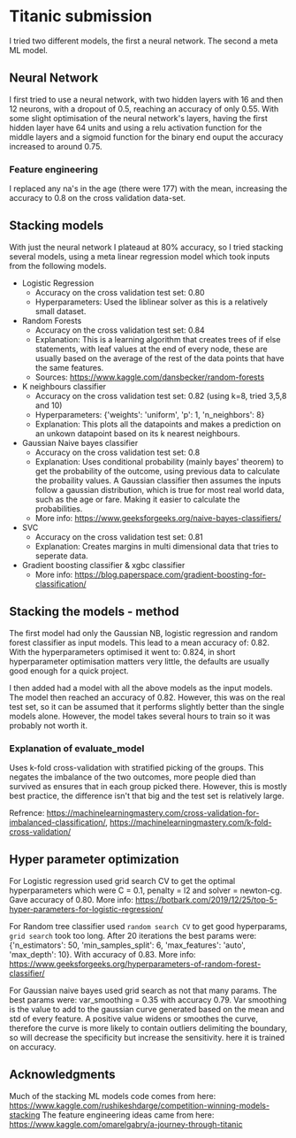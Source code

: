 # Titanic submission
I tried two different models, the first a neural network. The second a meta ML model.
## Neural Network
I first tried to use a neural network, with two hidden layers with 16 and then 12 neurons, with a dropout of 0.5, reaching an accuracy of only 0.55. With some slight optimisation of the neural network's layers, having the first hidden layer have 64 units and using a relu activation function for the middle layers and a sigmoid function for the binary end ouput the accuracy increased to around 0.75.


### Feature engineering
I replaced any na's in the age (there were 177) with the mean, increasing the accuracy to 0.8 on the cross validation data-set.

## Stacking models
With just the neural network I plateaud at 80% accuracy, so I tried stacking several models, using a meta linear regression model which took inputs from the following models.

* Logistic Regression 
  * Accuracy on the cross validation test set: 0.80
  * Hyperparameters: Used the liblinear solver as this is a relatively small dataset.
* Random Forests
  * Accuracy on the cross validation test set: 0.84
  * Explanation: This is a learning algorithm that creates trees of if else statements, with leaf values at the end of every node, these are usually based on the average of the rest of the data points that have the same features.
  * Sources: https://www.kaggle.com/dansbecker/random-forests
* K neighbours classifier
  * Accuracy on the cross validation test set: 0.82 (using k=8, tried 3,5,8 and 10)
  * Hyperparameters: {'weights': 'uniform', 'p': 1, 'n_neighbors': 8}
  * Explanation: This plots all the datapoints and makes a prediction on an unkown datapoint based on its k nearest neighbours.
* Gaussian Naive bayes classifier
  * Accuracy on the cross validation test set: 0.8
  * Explanation: Uses conditional probability (mainly bayes' theorem) to get the probability of the outcome, using previous data to calculate the probaility values. A Gaussian classifier then assumes the inputs follow a gaussian distribution, which is true for most real world data, such as the age or fare. Making it easier to calculate the probabilities.
  * More info: https://www.geeksforgeeks.org/naive-bayes-classifiers/
* SVC
  * Accuracy on the cross validation test set: 0.81
  * Explanation: Creates margins in multi dimensional data that tries to seperate data.
* Gradient boosting classifier & xgbc classifier
  * More info: https://blog.paperspace.com/gradient-boosting-for-classification/

## Stacking the models - method
The first model had only the Gaussian NB, logistic regression and random forest classifier as input models. This lead to a mean accuracy of: 0.82. With the hyperparameters optimised it went to: 0.824, in short hyperparameter optimisation matters very little, the defaults are usually good enough for a quick project.

I then added had a model with all the above models as the input models. The model then reached an accuracy of 0.82. However, this was on the real test set, so it can be assumed that it performs slightly better than the single models alone. However, the model takes several hours to train so it was probably not worth it.

### Explanation of evaluate_model

Uses k-fold cross-validation with stratified picking of the groups. This negates the imbalance of the two outcomes, more people died than survived as ensures that in each group picked there. However, this is mostly best practice, the difference isn't that big and the test set is relatively large.

Refrence: https://machinelearningmastery.com/cross-validation-for-imbalanced-classification/, https://machinelearningmastery.com/k-fold-cross-validation/

## Hyper parameter optimization
For Logistic regression used grid search CV to get the optimal hyperparameters which were C = 0.1, penalty = l2 and solver = newton-cg. Gave accuracy of 0.80.
More info: https://botbark.com/2019/12/25/top-5-hyper-parameters-for-logistic-regression/

For Random tree classifier used ```random search CV``` to get good hyperparams, ```grid search``` took too long. After 20 iterations the best params were: {'n_estimators': 50, 'min_samples_split': 6, 'max_features': 'auto', 'max_depth': 10}. With accuracy of 0.83. More info: https://www.geeksforgeeks.org/hyperparameters-of-random-forest-classifier/ 

For Gaussian naive bayes used grid search as not that many params. The best params were: var_smoothing = 0.35 with accuracy 0.79.
Var smoothing is the value to add to the gaussian curve generated based on the mean and std of every feature. A positive value widens or smoothes the curve, therefore the curve is more likely to contain outliers delimiting the boundary, so will decrease the specificity but increase the sensitivity. here it is trained on accuracy.

## Acknowledgments
Much of the stacking ML models code comes from here: https://www.kaggle.com/rushikeshdarge/competition-winning-models-stacking
The feature engineering ideas came from here: https://www.kaggle.com/omarelgabry/a-journey-through-titanic
